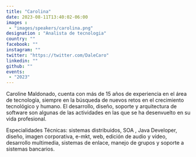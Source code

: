 ```yaml
---
title: "Carolina"
date: 2023-08-11T13:40:02-06:00
images : 
 - "images/speakers/carolina.png"
designation : "Analista de tecnologia"
country: ""
facebook: ""
instagram: ""
twitter: "https://twitter.com/DaleCaro"
linkedin: ""
github: ""
events: 
 - "2023"
---
```


Caroline Maldonado, cuenta con más de 15 años de experiencia en el área de tecnología, siempre en la búsqueda de nuevos retos en el crecimiento tecnológico y humano. 
El desarrollo, diseño, soporte y arquitectura de software son algunas de las actividades en las que se ha desenvuelto en su vida profesional. 

Especialidades Técnicas: sistemas distribuidos, SOA , Java Developer, diseño, imagen corporativa, e-mkt, web, edición de audio y vídeo, desarrollo multimedia, sistemas de enlace, manejo de grupos y soporte a sistemas bancarios.